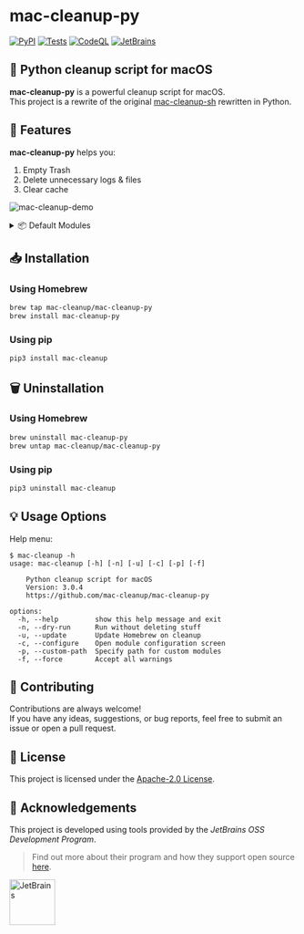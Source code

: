 # mac-cleanup-py

[![PyPI](https://img.shields.io/pypi/v/mac_cleanup)](https://pypi.org/project/mac-cleanup/)
[![Tests](https://github.com/mac-cleanup/mac-cleanup-py/actions/workflows/tox.yml/badge.svg)](https://github.com/mac-cleanup/mac-cleanup-py/actions/workflows/tox.yml)
[![CodeQL](https://github.com/mac-cleanup/mac-cleanup-py/actions/workflows/codeql.yml/badge.svg)](https://github.com/mac-cleanup/mac-cleanup-py/actions/workflows/codeql.yml)
[![JetBrains](https://img.shields.io/badge/Thanks-JetBrains-green.svg)](https://www.jetbrains.com)

## 🧹 Python cleanup script for macOS

**mac-cleanup-py** is a powerful cleanup script for macOS.\
This project is a rewrite of the original [mac-cleanup-sh](https://github.com/mac-cleanup/mac-cleanup-sh) rewritten in Python.

## 🚀 Features

**mac-cleanup-py** helps you:

1. Empty Trash
2. Delete unnecessary logs & files
3. Clear cache

![mac-cleanup-demo](https://user-images.githubusercontent.com/44712637/231780851-d2197255-e24e-46ba-8355-42bcf588376d.gif)

<details>
   <summary>
   📦 Default Modules
   </summary>

  </br>

- `adobe` - Clears **Adobe** cache files
- `android` - Clears **Android** caches
- `brew` - Clears **Homebrew** cache
- `bun` - Clears **Bun** cache
- `cacher` - Clears **Cacher** logs
- `chrome` - Clears **Google Chrome** cache
- `chromium` - Clears **Chromium** cache files
- `composer` - Clears **composer** cache
- `conan` - Clears **Conan** cache
- `docker` - Cleanup dangling **Docker** Images and stopped containers
- `dns_cache` - Clears **DNS** cache
- `dropbox` - Clears **Dropbox** cache
- `ea` - Clears **EA App** cache files
- `gem` - Cleanup any old versions of **Gems**
- `go` - Clears **Go** cache
- `google_drive` - Clears **Google Drive** caches
- `gradle` - Clears **Gradle** caches
- `inactive_memory` - Purge **Inactive Memory**
- `ios_apps` - Cleanup **iOS Applications**
- `ios_backups` - Removes **iOS Device Backups**
- `java_cache` - Removes **Java head dumps** from home directory
- `jetbrains` - Removes logs from **PhpStorm**, **PyCharm** etc
- `kite` - Deletes **Kite** logs
- `lunarclient` - Removes **Lunar Client** logs and cache
- `minecraft` - Remove **Minecraft** logs and cache
- `microsoft_teams` - Remove **Microsoft Teams** logs and cache
- `npm` - Cleanup **npm** Cache
- `obsidian` - Clears **Obsidian** cache files
- `nuget` - Clears **.nuget** package files
- `pnpm` - Cleanup **pnpm** Cache
- `pod` - Cleanup **CocoaPods** Cache Files
- `poetry` - Clears **Poetry** cache
- `pyenv` - Cleanup **Pyenv-VirtualEnv** Cache
- `steam` - Remove **Steam** logs and cache
- `system_caches` - Clear **System cache**
- `system_log` - Clear **System Log** Files
- `telegram` - Clear old **Telegram** Cache
- `trash` - Empty the **Trash** on All Mounted Volumes and the Main HDD
- `wget_logs` - Remove **Wget** logs and hosts
- `xcode` - Cleanup **Xcode Derived Data** and **Archives**
- `xcode_simulators` - Reset **iOS simulators**
- `yarn` - Cleanup **yarn** Cache

</details>

## 📥 Installation

### Using Homebrew

```bash
brew tap mac-cleanup/mac-cleanup-py
brew install mac-cleanup-py
```

### Using pip

```bash
pip3 install mac-cleanup
```

## 🗑️ Uninstallation

### Using Homebrew

```bash
brew uninstall mac-cleanup-py
brew untap mac-cleanup/mac-cleanup-py
```

### Using pip

```bash
pip3 uninstall mac-cleanup
```

## 💡 Usage Options

Help menu:

```
$ mac-cleanup -h
usage: mac-cleanup [-h] [-n] [-u] [-c] [-p] [-f]

    Python cleanup script for macOS
    Version: 3.0.4
    https://github.com/mac-cleanup/mac-cleanup-py

options:
  -h, --help         show this help message and exit
  -n, --dry-run      Run without deleting stuff
  -u, --update       Update Homebrew on cleanup
  -c, --configure    Open module configuration screen
  -p, --custom-path  Specify path for custom modules
  -f, --force        Accept all warnings

```

## 🌟 Contributing

Contributions are always welcome!\
If you have any ideas, suggestions, or bug reports, feel free to submit an issue or open a pull request.

## 📝 License

This project is licensed under the [Apache-2.0 License](https://github.com/mac-cleanup/mac-cleanup-py/blob/main/LICENSE).

## 👏 Acknowledgements

This project is developed using tools provided by the _JetBrains OSS Development Program_.

> Find out more about their program and how they support open source [here](https://jb.gg/OpenSourceSupport).

<a href="https://www.jetbrains.com">
  <img src="https://resources.jetbrains.com/storage/products/company/brand/logos/jb_square.svg" alt="JetBrains" width="80">
</a>
